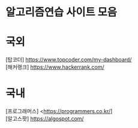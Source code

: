 # 알고리즘연습 사이트 모음

# 국외
[탑코더] <https://www.topcoder.com/my-dashboard/></br>
[해커랭크] <https://www.hackerrank.com/>


# 국내
[프로그래머스] <https://programmers.co.kr/]</br>
[알고스팟] <https://algospot.com/>
